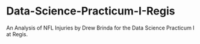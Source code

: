 # Data-Science-Practicum-I-Regis
An Analysis of NFL Injuries by Drew Brinda for the Data Science Practicum I at Regis. 


